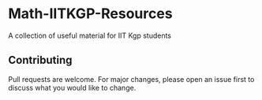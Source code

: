 # Math-IITKGP-Resources

A collection of useful material for IIT Kgp students


## Contributing
Pull requests are welcome. For major changes, please open an issue first to discuss what you would like to change.
